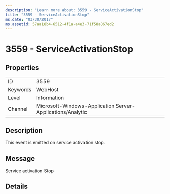 ```yaml
---
description: "Learn more about: 3559 - ServiceActivationStop"
title: "3559 - ServiceActivationStop"
ms.date: "03/30/2017"
ms.assetid: 57aa18b4-6512-4f1a-a4e3-71f58a867ed2
---
```

# 3559 - ServiceActivationStop

## Properties  
  
|||  
|-|-|  
|ID|3559|  
|Keywords|WebHost|  
|Level|Information|  
|Channel|Microsoft-Windows-Application Server-Applications/Analytic|  
  
## Description  

 This event is emitted on service activation stop.  
  
## Message  

 Service activation Stop  
  
## Details
